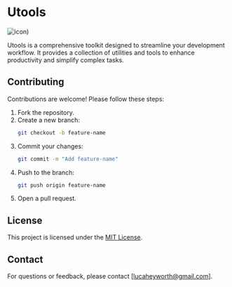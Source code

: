 # Utools

![icon)](https://github.com/user-attachments/assets/5ccfe30a-7dd8-4756-b948-0ca701a8b95b)

Utools is a comprehensive toolkit designed to streamline your development workflow. It provides a collection of utilities and tools to enhance productivity and simplify complex tasks.

## Contributing

Contributions are welcome! Please follow these steps:

1. Fork the repository.
2. Create a new branch:
    ```bash
    git checkout -b feature-name
    ```
3. Commit your changes:
    ```bash
    git commit -m "Add feature-name"
    ```
4. Push to the branch:
    ```bash
    git push origin feature-name
    ```
5. Open a pull request.

## License

This project is licensed under the [MIT License](LICENSE).

## Contact

For questions or feedback, please contact [lucaheyworth@gmail.com].
